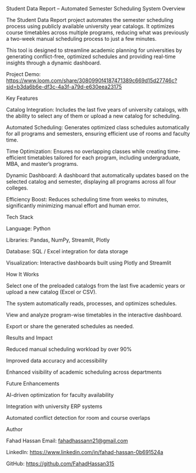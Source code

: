 Student Data Report – Automated Semester Scheduling System
Overview

The Student Data Report project automates the semester scheduling process using publicly available university year catalogs. It optimizes course timetables across multiple programs, reducing what was previously a two-week manual scheduling process to just a few minutes.

This tool is designed to streamline academic planning for universities by generating conflict-free, optimized schedules and providing real-time insights through a dynamic dashboard.

Project Demo:
https://www.loom.com/share/3080990f4187471389c669d15d27746c?sid=b3da6b6e-df3c-4a3f-a79d-e630eea23175

Key Features

Catalog Integration:
Includes the last five years of university catalogs, with the ability to select any of them or upload a new catalog for scheduling.

Automated Scheduling:
Generates optimized class schedules automatically for all programs and semesters, ensuring efficient use of rooms and faculty time.

Time Optimization:
Ensures no overlapping classes while creating time-efficient timetables tailored for each program, including undergraduate, MBA, and master’s programs.

Dynamic Dashboard:
A dashboard that automatically updates based on the selected catalog and semester, displaying all programs across all four colleges.

Efficiency Boost:
Reduces scheduling time from weeks to minutes, significantly minimizing manual effort and human error.

Tech Stack

Language: Python

Libraries: Pandas, NumPy, Streamlit, Plotly

Database: SQL / Excel integration for data storage

Visualization: Interactive dashboards built using Plotly and Streamlit

How It Works

Select one of the preloaded catalogs from the last five academic years or upload a new catalog (Excel or CSV).

The system automatically reads, processes, and optimizes schedules.

View and analyze program-wise timetables in the interactive dashboard.

Export or share the generated schedules as needed.

Results and Impact

Reduced manual scheduling workload by over 90%

Improved data accuracy and accessibility

Enhanced visibility of academic scheduling across departments

Future Enhancements

AI-driven optimization for faculty availability

Integration with university ERP systems

Automated conflict detection for room and course overlaps

Author

Fahad Hassan
Email: fahadhassann21@gmail.com

LinkedIn: https://www.linkedin.com/in/fahad-hassan-0b691524a

GitHub: https://github.com/FahadHassan315
